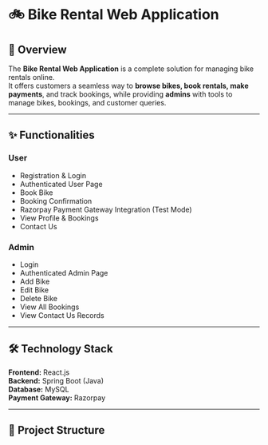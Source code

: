 # 🚲 Bike Rental Web Application

## 📌 Overview
The **Bike Rental Web Application** is a complete solution for managing bike rentals online.  
It offers customers a seamless way to **browse bikes, book rentals, make payments**, and track bookings, while providing **admins** with tools to manage bikes, bookings, and customer queries.

---

## ✨ Functionalities

### **User**
- Registration & Login
- Authenticated User Page
- Book Bike
- Booking Confirmation
- Razorpay Payment Gateway Integration (Test Mode)
- View Profile & Bookings
- Contact Us

### **Admin**
- Login
- Authenticated Admin Page
- Add Bike
- Edit Bike
- Delete Bike
- View All Bookings
- View Contact Us Records

---

## 🛠️ Technology Stack
**Frontend:** React.js  
**Backend:** Spring Boot (Java)  
**Database:** MySQL  
**Payment Gateway:** Razorpay  

---

## 📂 Project Structure
